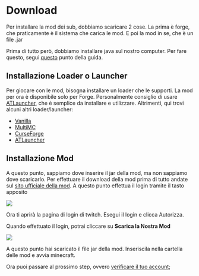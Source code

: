# Download

Per installare la mod dei sub, dobbiamo scaricare 2 cose. La prima è forge, che praticamente è il sistema che carica le mod. E poi la mod in se, che è un file .jar

Prima di tutto però, dobbiamo installare java sul nostro computer. Per fare questo, segui [questo](https://github.com/LIUKRAST/HemeraldProjectsCommunity/blob/main/wiki/introduzione/Java.md) punto della guida.

## Installazione Loader o Launcher
Per giocare con le mod, bisogna installare un loader che le supporti. La mod per ora è disponibile solo per Forge.
Personalmente consiglio di usare [ATLauncher](https://github.com/LIUKRAST/HemeraldProjectsCommunity/blob/main/wiki/introduzione/loader/ATLauncher.md), che è semplice da installare e utilizzare. Altrimenti, qui trovi alcuni altri loader/launcher:
- [Vanilla](https://github.com/LIUKRAST/HemeraldProjectsCommunity/blob/main/wiki/introduzione/loader/Vanilla.md)
- [MultiMC](https://github.com/LIUKRAST/HemeraldProjectsCommunity/blob/main/wiki/introduzione/loader/MultiMC.md) 
- [CurseForge](https://github.com/LIUKRAST/HemeraldProjectsCommunity/blob/main/wiki/introduzione/loader/CurseForge.md)
- [ATLauncher](https://github.com/LIUKRAST/HemeraldProjectsCommunity/blob/main/wiki/introduzione/loader/ATLauncher.md)

## Installazione Mod
A questo punto, sappiamo dove inserire il jar della mod, ma non sappiamo dove scaricarlo.
Per effettuare il download della mod prima di tutto andate sul [sito ufficiale della mod](https://mod.hemerald.net).
A questo punto effettua il login tramite il tasto apposito

![](https://github.com/LIUKRAST/HemeraldProjectsCommunity/blob/main/assets/hemerald/textures/wiki/introduzione/Download/1.png?raw=true)

Ora ti aprirà la pagina di login di twitch. Esegui il login e clicca Autorizza.

Quando effettuato il login, potrai cliccare su **Scarica la Nostra Mod**

![](https://github.com/LIUKRAST/HemeraldProjectsCommunity/blob/main/assets/hemerald/textures/wiki/introduzione/Download/2.png?raw=true)

A questo punto hai scaricato il file jar della mod. Inseriscila nella cartella delle mod e avvia minecraft.

Ora puoi passare al prossimo step, ovvero [verificare il tuo account](https://mod.hemerald.net/wiki/Verifica.md);
